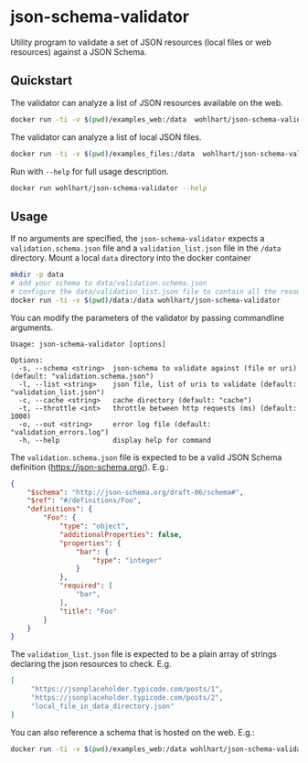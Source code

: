 # json-schema-validator
Utility program to validate a set of JSON resources (local files or web resources) against a JSON Schema.

## Quickstart

The validator can analyze a list of JSON resources available on the web.
```bash
docker run -ti -v $(pwd)/examples_web:/data  wohlhart/json-schema-validator
```

The validator can analyze a list of local JSON files.
```bash
docker run -ti -v $(pwd)/examples_files:/data  wohlhart/json-schema-validator
```

Run with `--help` for full usage description.
```bash
docker run wohlhart/json-schema-validator --help
```

## Usage
If no arguments are specified, the `json-schema-validator` expects a `validation.schema.json` file and a `validation_list.json` file in the `/data` directory. Mount a local `data` directory into the docker container

```bash
mkdir -p data
# add your schema to data/validation.schema.json
# configure the data/validation_list.json file to contain all the resources you want to check
docker run -ti -v $(pwd)/data:/data wohlhart/json-schema-validator 
```

You can modify the parameters of the validator by passing commandline arguments.
```
Usage: json-schema-validator [options]

Options:
  -s, --schema <string>  json-schema to validate against (file or uri) (default: "validation.schema.json")
  -l, --list <string>    json file, list of uris to validate (default: "validation_list.json")
  -c, --cache <string>   cache directory (default: "cache")
  -t, --throttle <int>   throttle between http requests (ms) (default: 1000)
  -o, --out <string>     error log file (default: "validation_errors.log")
  -h, --help             display help for command
```


The `validation.schema.json` file is expected to be a valid JSON Schema definition (https://json-schema.org/). E.g.: 
```json
{
    "$schema": "http://json-schema.org/draft-06/schema#",
    "$ref": "#/definitions/Foo",
    "definitions": {
        "Foo": {
            "type": "object",
            "additionalProperties": false,
            "properties": {
                "bar": {
                    "type": "integer"
                }
            },
            "required": [
                "bar",
            ],
            "title": "Foo"
        }
    }
}
```

The `validation_list.json` file is expected to be a plain array of strings declaring the json resources to check. E.g.
```json
[
     "https://jsonplaceholder.typicode.com/posts/1",
     "https://jsonplaceholder.typicode.com/posts/2",
     "local_file_in_data_directory.json"
]
```

You can also reference a schema that is hosted on the web. E.g.:
```bash
docker run -ti -v $(pwd)/examples_web:/data wohlhart/json-schema-validator --schema https://raw.githubusercontent.com/lwohlhart/json-schema-validator/master/examples_web/validation.schema.json
```
